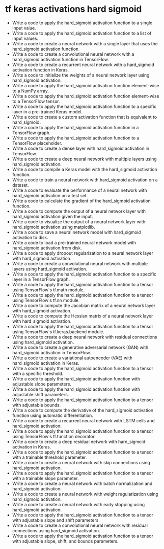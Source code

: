 # tf keras activations hard sigmoid

- Write a code to apply the hard_sigmoid activation function to a single input value.
- Write a code to apply the hard_sigmoid activation function to a list of input values.
- Write a code to create a neural network with a single layer that uses the hard_sigmoid activation function.
- Write a code to create a convolutional neural network with a hard_sigmoid activation function in TensorFlow.
- Write a code to create a recurrent neural network with a hard_sigmoid activation function in Keras.
- Write a code to initialize the weights of a neural network layer using hard_sigmoid activation.
- Write a code to apply the hard_sigmoid activation function element-wise to a NumPy array.
- Write a code to apply the hard_sigmoid activation function element-wise to a TensorFlow tensor.
- Write a code to apply the hard_sigmoid activation function to a specific layer in a pre-trained Keras model.
- Write a code to create a custom activation function that is equivalent to hard_sigmoid.
- Write a code to apply the hard_sigmoid activation function in a TensorFlow graph.
- Write a code to apply the hard_sigmoid activation function to a TensorFlow placeholder.
- Write a code to create a dense layer with hard_sigmoid activation in TensorFlow.
- Write a code to create a deep neural network with multiple layers using hard_sigmoid activation.
- Write a code to compile a Keras model with the hard_sigmoid activation function.
- Write a code to train a neural network with hard_sigmoid activation on a dataset.
- Write a code to evaluate the performance of a neural network with hard_sigmoid activation on a test set.
- Write a code to calculate the gradient of the hard_sigmoid activation function.
- Write a code to compute the output of a neural network layer with hard_sigmoid activation given the input.
- Write a code to visualize the output of a neural network layer with hard_sigmoid activation using matplotlib.
- Write a code to save a neural network model with hard_sigmoid activation to disk.
- Write a code to load a pre-trained neural network model with hard_sigmoid activation from disk.
- Write a code to apply dropout regularization to a neural network layer with hard_sigmoid activation.
- Write a code to create a convolutional neural network with multiple layers using hard_sigmoid activation.
- Write a code to apply the hard_sigmoid activation function to a specific layer in a TensorFlow graph.
- Write a code to apply the hard_sigmoid activation function to a tensor using TensorFlow's tf.math module.
- Write a code to apply the hard_sigmoid activation function to a tensor using TensorFlow's tf.nn module.
- Write a code to compute the Jacobian matrix of a neural network layer with hard_sigmoid activation.
- Write a code to compute the Hessian matrix of a neural network layer with hard_sigmoid activation.
- Write a code to apply the hard_sigmoid activation function to a tensor using TensorFlow's tf.keras.backend module.
- Write a code to create a deep neural network with residual connections using hard_sigmoid activation.
- Write a code to create a generative adversarial network (GAN) with hard_sigmoid activation in TensorFlow.
- Write a code to create a variational autoencoder (VAE) with hard_sigmoid activation in Keras.
- Write a code to apply the hard_sigmoid activation function to a tensor with a specific threshold.
- Write a code to apply the hard_sigmoid activation function with adjustable slope parameters.
- Write a code to apply the hard_sigmoid activation function with adjustable shift parameters.
- Write a code to apply the hard_sigmoid activation function to a tensor with adjustable bounds.
- Write a code to compute the derivative of the hard_sigmoid activation function using automatic differentiation.
- Write a code to create a recurrent neural network with LSTM cells and hard_sigmoid activation.
- Write a code to apply the hard_sigmoid activation function to a tensor using TensorFlow's tf.function decorator.
- Write a code to create a deep residual network with hard_sigmoid activation in Keras.
- Write a code to apply the hard_sigmoid activation function to a tensor with a trainable threshold parameter.
- Write a code to create a neural network with skip connections using hard_sigmoid activation.
- Write a code to apply the hard_sigmoid activation function to a tensor with a trainable slope parameter.
- Write a code to create a neural network with batch normalization and hard_sigmoid activation.
- Write a code to create a neural network with weight regularization using hard_sigmoid activation.
- Write a code to create a neural network with early stopping using hard_sigmoid activation.
- Write a code to apply the hard_sigmoid activation function to a tensor with adjustable slope and shift parameters.
- Write a code to create a convolutional neural network with residual connections using hard_sigmoid activation.
- Write a code to apply the hard_sigmoid activation function to a tensor with adjustable slope, shift, and bounds parameters.